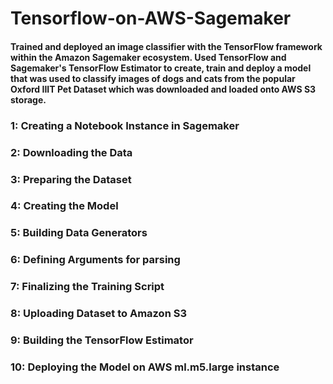 # Tensorflow-on-AWS-Sagemaker

#### Trained and deployed an image classifier with the TensorFlow framework within the Amazon Sagemaker ecosystem. Used TensorFlow and Sagemaker's TensorFlow Estimator to create, train and deploy a model that was used to classify images of dogs and cats from the popular Oxford IIIT Pet Dataset which was downloaded and loaded onto AWS S3 storage.

### 1: Creating a Notebook Instance in Sagemaker
### 2: Downloading the Data
### 3: Preparing the Dataset
### 4: Creating the Model
### 5: Building Data Generators
### 6: Defining Arguments for parsing
### 7: Finalizing the Training Script
### 8: Uploading Dataset to Amazon S3
### 9: Building the TensorFlow Estimator
### 10: Deploying the Model on AWS ml.m5.large instance

